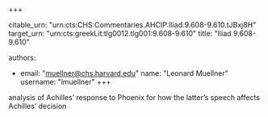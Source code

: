 +++


citable_urn: "urn:cts:CHS:Commentaries.AHCIP:Iliad.9.608-9.610.tJBxj8H"
target_urn: "urn:cts:greekLit:tlg0012.tlg001:9.608-9.610"
title: "Iliad 9.608-9.610"

authors:
- email: "muellner@chs.harvard.edu"
  name: "Leonard Muellner"
  username: "lmuellner"
+++

<p>analysis of Achilles’ response to Phoenix for how the latter’s speech affects Achilles’ decision</p>